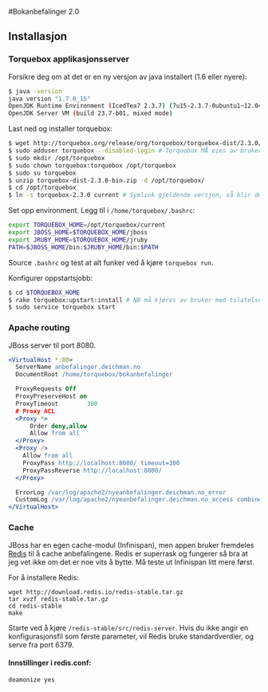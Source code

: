 #Bokanbefalinger 2.0

## Installasjon

### Torquebox applikasjonsserver
Forsikre deg om at det er en ny versjon av java installert (1.6 eller nyere):

```bash
$ java -version
java version "1.7.0_15"
OpenJDK Runtime Environment (IcedTea7 2.3.7) (7u15-2.3.7-0ubuntu1~12.04.1)
OpenJDK Server VM (build 23.7-b01, mixed mode)
```

Last ned og installer torquebox:

```bash
$ wget http://torquebox.org/release/org/torquebox/torquebox-dist/2.3.0/torquebox-dist-2.3.0-bin.zip
$ sudo adduser torquebox --disabled-login # Torquebox MÅ eies av bruker 'torquebox'
$ sudo mkdir /opt/torquebox
$ sudo chown torquebox:torquebox /opt/torquebox
$ sudo su torquebox
$ unzip torquebox-dist-2.3.0-bin.zip -d /opt/torquebox/
$ cd /opt/torquebox
$ ln -s torquebox-2.3.0 current # Symlink gjeldende versjon, så blir det enkelt å oppgradere senere.
```

Set opp environment. Legg til i `/home/torquebox/.bashrc`:

```bash
export TORQUEBOX_HOME=/opt/torquebox/current
export JBOSS_HOME=$TORQUEBOX_HOME/jboss
export JRUBY_HOME=$TORQUEBOX_HOME/jruby
PATH=$JBOSS_HOME/bin:$JRUBY_HOME/bin:$PATH
```

Source `.bashrc` og test at alt funker ved å kjøre `torquebox run`.

Konfigurer oppstartsjobb:

```bash
$ cd $TORQUEBOX_HOME
$ rake torquebox:upstart:install # NB må kjøres av bruker med tilatelse til å skrive til /etc/init.
$ sudo service torquebox start
```

### Apache routing
JBoss server til port 8080.

```apache
<VirtualHost *:80>
  ServerName anbefalinger.deichman.no
  DocumentRoot /home/torquebox/bokanbefalinger

  ProxyRequests Off
  ProxyPreserveHost on
  ProxyTimeout        300
  # Proxy ACL
  <Proxy *>
      Order deny,allow
      Allow from all
  </Proxy>
  <Proxy />
    Allow from all
    ProxyPass http://localhost:8080/ timeout=300
    ProxyPassReverse http://localhost:8080/
  </Proxy>

  ErrorLog /var/log/apache2/nyeanbefalinger.deichman.no_error
  CustomLog /var/log/apache2/nyeanbefalinger.deichman.no_access combined
</VirtualHost>
```

### Cache
JBoss har en egen cache-modul (Infinispan), men appen bruker fremdeles [Redis](http://redis.io/) til å cache anbefalingene. Redis er superrask og fungerer så bra at jeg vet ikke om det er noe vits å bytte. Må teste ut Infinispan litt mere først.

For å installere Redis:
```shell
wget http://download.redis.io/redis-stable.tar.gz
tar xvzf redis-stable.tar.gz
cd redis-stable
make
```

Starte ved å kjøre `/redis-stable/src/redis-server`. Hvis du ikke angir en konfigurasjonsfil som første parameter, vil Redis bruke standardverdier, og serve fra port 6379.

#### Innstillinger i redis.conf:
`deamonize yes`